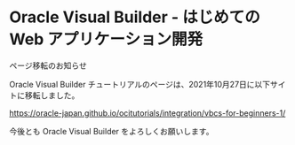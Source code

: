 # Oracle Visual Builder - はじめての Web アプリケーション開発

ページ移転のお知らせ

Oracle Visual Builder チュートリアルのページは、2021年10月27日に以下サイトに移転しました。

https://oracle-japan.github.io/ocitutorials/integration/vbcs-for-beginners-1/

今後とも Oracle Visual Builder をよろしくお願いします。
